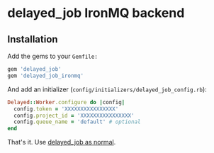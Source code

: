 # delayed_job IronMQ backend

## Installation

Add the gems to your `Gemfile:`

```ruby
gem 'delayed_job'
gem 'delayed_job_ironmq'
```

And add an initializer (`config/initializers/delayed_job_config.rb`):

```ruby
Delayed::Worker.configure do |config|
  config.token = 'XXXXXXXXXXXXXXXX'
  config.project_id = 'XXXXXXXXXXXXXXXX'
  config.queue_name = 'default' # optional
end
```


That's it. Use [delayed_job as normal](http://github.com/collectiveidea/delayed_job).